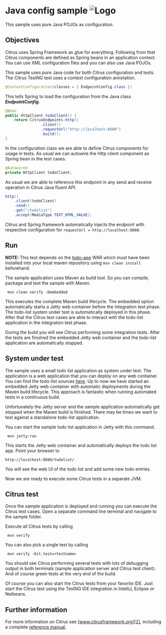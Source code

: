Java config sample ![Logo][1]
==============

This sample uses pure Java POJOs as configuration.

Objectives
---------

Citrus uses Spring Framework as glue for everything. Following from that Citrus components are
defined as Spring beans in an application context. You can use XML
configuration files and you can also use Java POJOs.

This sample uses pure Java code for both Citrus configuration and tests. The
Citrus TestNG test uses a context configuration annotation.

```java
@ContextConfiguration(classes = { EndpointConfig.class })
```
    
This tells Spring to load the configuration from the Java class ***EndpointConfig***.
    
```java
@Bean
public HttpClient todoClient() {
    return CitrusEndpoints.http()
                .client()
                .requestUrl("http://localhost:8080")
                .build();
}
```
    
In the configuration class we are able to define Citrus components for usage in tests. As usual
we can autowire the Http client component as Spring bean in the test cases.
    
```java
@Autowired
private HttpClient todoClient;
```
    
As usual we are able to reference this endpoint in any send and receive operation in Citrus Java fluent API.

```java
http()
    .client(todoClient)
    .send()
    .get("/todolist")
    .accept(MediaType.TEXT_HTML_VALUE);
```
        
Citrus and Spring framework automatically injects the endpoint with respective configuration for `requestUrl = http://localhost:8080`.    
     
Run
---------

**NOTE:** This test depends on the [todo-app](../todo-app/) WAR which must have been installed into your local maven repository using `mvn clean install` beforehand.

The sample application uses Maven as build tool. So you can compile, package and test the
sample with Maven.
 
     mvn clean verify -Dembedded
    
This executes the complete Maven build lifecycle. The embedded option automatically starts a Jetty web
container before the integration test phase. The todo-list system under test is automatically deployed in this phase.
After that the Citrus test cases are able to interact with the todo-list application in the integration test phase.

During the build you will see Citrus performing some integration tests.
After the tests are finished the embedded Jetty web container and the todo-list application are automatically stopped.

System under test
---------

The sample uses a small todo list application as system under test. The application is a web application
that you can deploy on any web container. You can find the todo-list sources [here](../todo-app). Up to now we have started an 
embedded Jetty web container with automatic deployments during the Maven build lifecycle. This approach is fantastic 
when running automated tests in a continuous build.
  
Unfortunately the Jetty server and the sample application automatically get stopped when the Maven build is finished. 
There may be times we want to test against a standalone todo-list application.  

You can start the sample todo list application in Jetty with this command.

     mvn jetty:run

This starts the Jetty web container and automatically deploys the todo list app. Point your browser to
 
    http://localhost:8080/todolist/

You will see the web UI of the todo list and add some new todo entries.

Now we are ready to execute some Citrus tests in a separate JVM.

Citrus test
---------

Once the sample application is deployed and running you can execute the Citrus test cases.
Open a separate command line terminal and navigate to the sample folder.

Execute all Citrus tests by calling

     mvn verify

You can also pick a single test by calling

     mvn verify -Dit.test=<testname>

You should see Citrus performing several tests with lots of debugging output in both terminals (sample application server
and Citrus test client). And of course green tests at the very end of the build.

Of course you can also start the Citrus tests from your favorite IDE.
Just start the Citrus test using the TestNG IDE integration in IntelliJ, Eclipse or Netbeans.

Further information
---------

For more information on Citrus see [www.citrusframework.org][2], including
a complete [reference manual][3].

 [1]: https://citrusframework.org/img/brand-logo.png "Citrus"
 [2]: https://citrusframework.org
 [3]: https://citrusframework.org/reference/html/
 [4]: https://citrusframework.org/reference/html#validation-xhtml
